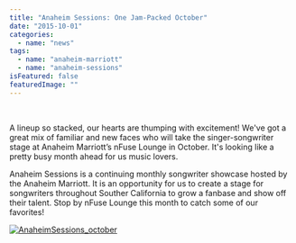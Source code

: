 ```yaml
---
title: "Anaheim Sessions: One Jam-Packed October"
date: "2015-10-01"
categories: 
  - name: "news"
tags: 
  - name: "anaheim-marriott"
  - name: "anaheim-sessions"
isFeatured: false
featuredImage: ""
---
```


 

A lineup so stacked, our hearts are thumping with excitement! We've got a great mix of familiar and new faces who will take the singer-songwriter stage at Anaheim Marriott’s nFuse Lounge in October. It's looking like a pretty busy month ahead for us music lovers.

Anaheim Sessions is a continuing monthly songwriter showcase hosted by the Anaheim Marriott. It is an opportunity for us to create a stage for songwriters throughout Souther California to grow a fanbase and show off their talent. Stop by nFuse Lounge this month to catch some of our favorites!

[![AnaheimSessions_october](http://www.mirroredmedia.com/wp-content/uploads/2015/09/AnaheimSessions_october.jpg)](http://www.mirroredmedia.com/wp-content/uploads/2015/09/AnaheimSessions_october.jpg)
